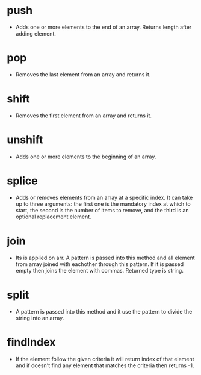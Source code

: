# push
- Adds one or more elements to the end of an array. Returns length after adding element.

# pop
- Removes the last element from an array and returns it. 

# shift
- Removes the first element from an array and returns it.

# unshift
- Adds one or more elements to the beginning of an array.

# splice
- Adds or removes elements from an array at a specific index. It can take up to three arguments: the first one is the mandatory index at which to start, the second is the number of items to remove, and the third is an optional replacement element.

# join
- Its is applied on arr. A pattern is passed into this method and all element from array joined with eachother through this pattern. If it is passed empty then joins the element with commas. Returned type is string.

# split
- A pattern is passed into this method and it use the pattern to divide the string into an array.

# findIndex
- If the element follow the given criteria it will return index of that element and if doesn't find any element that matches the criteria then returns -1.